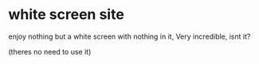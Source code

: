 # white screen site

enjoy nothing but a white screen with nothing in it, Very incredible, isnt it?


(theres no need to use it)
